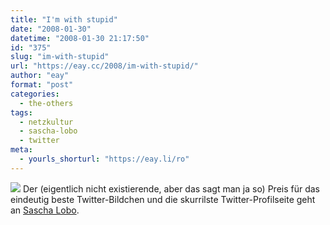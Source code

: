 ```yaml
---
title: "I'm with stupid"
date: "2008-01-30"
datetime: "2008-01-30 21:17:50"
id: "375"
slug: "im-with-stupid"
url: "https://eay.cc/2008/im-with-stupid/"
author: "eay"
format: "post"
categories:
  - the-others
tags:
  - netzkultur
  - sascha-lobo
  - twitter
meta:
  - yourls_shorturl: "https://eay.li/ro"
---
```


![](/uploads/2008/twitterlobo.gif) Der (eigentlich nicht existierende, aber das sagt man ja so) Preis für das eindeutig beste Twitter-Bildchen und die skurrilste Twitter-Profilseite geht an [Sascha Lobo](http://twitter.com/saschalobo).
